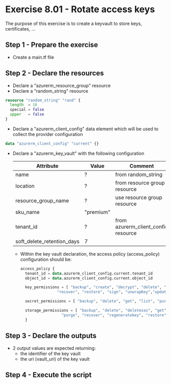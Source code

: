 # Exercise 8.01 - Rotate access keys

The purpose of this exercise is to create a keyvault to store keys, certificates, ...

## Step 1 - Prepare the exercise

- Create a main.tf file

## Step 2 - Declare the resources

- Declare a "azurerm_resource_group" resource
- Declare a "random_string" resource

```terraform
resource "random_string" "rand" {
  length  = 16
  special = false
  upper   = false
}
```

- Declare a "azurerm_client_config" data element which will be used to collect the provider configuration

```terraform
data "azurerm_client_config" "current" {}
```

- Declare a "azurerm_key_vault" with the following configuration

  Attribute                  | Value     | Comment
  -------------------------- | --------- | -------------------
  name                       | ?         | from random_string
  location                   | ?         | from resource group resource
  resource_group_name        | ?         | use resource group resource
  sku_name                   | "premium" |
  tenant_id                  | ?         | from azurerm_client_config resource
  soft_delete_retention_days | 7         |  

  - Within the key vault declaration, the access policy (access_policy) configuration should be:

    ```terraform
    access_policy {
      tenant_id = data.azurerm_client_config.current.tenant_id
      object_id = data.azurerm_client_config.current.object_id
    
      key_permissions = [ "backup", "create", "decrypt", "delete", "encrypt", "get", "import", "list", "purge", 
                    "recover", "restore", "sign", "unwrapKey","update", "verify", "wrapKey" ]
    
      secret_permissions = [ "backup", "delete", "get", "list", "purge", "recover", "restore", "set" ]
    
      storage_permissions = [ "backup", "delete", "deletesas", "get", "getsas", "list", "listsas", 
                      "purge", "recover", "regeneratekey", "restore", "set", "setsas", "update" ]
      }    
    ```

## Step 3 - Declare the outputs

- 2 output values are expected returning:
  - the identifier of the key vault
  - the uri (vault_uri) of the key vault

## Step 4 - Execute the script
